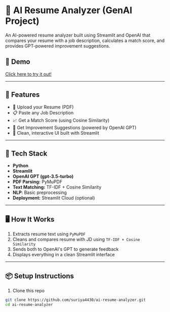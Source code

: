# 💼 AI Resume Analyzer (GenAI Project)

An AI-powered resume analyzer built using Streamlit and OpenAI that compares your resume with a job description, calculates a match score, and provides GPT-powered improvement suggestions.

## 🚀 Demo

[Click here to try it out!](#)  <!-- Add your Streamlit Cloud link here once deployed -->

---

## 🧠 Features

- 📎 Upload your Resume (PDF)
- 📋 Paste any Job Description
- 📈 Get a Match Score (using Cosine Similarity)
- 🤖 Get Improvement Suggestions (powered by OpenAI GPT)
- 💬 Clean, interactive UI built with Streamlit

---

## 🔧 Tech Stack

- **Python**
- **Streamlit**
- **OpenAI GPT (gpt-3.5-turbo)**
- **PDF Parsing:** PyMuPDF
- **Text Matching:** TF-IDF + Cosine Similarity
- **NLP**: Basic preprocessing
- **Deployment:** Streamlit Cloud (optional)

---

## 🖥️ How It Works

1. Extracts resume text using `PyMuPDF`
2. Cleans and compares resume with JD using `TF-IDF + Cosine Similarity`
3. Sends both to OpenAI's GPT to generate feedback
4. Displays everything in a clean Streamlit interface

---

## 📦 Setup Instructions

1. Clone this repo  
```bash
git clone https://github.com/suriya4430/ai-resume-analyzer.git
cd ai-resume-analyzer


